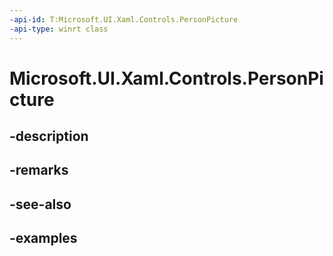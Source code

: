 ```yaml
---
-api-id: T:Microsoft.UI.Xaml.Controls.PersonPicture
-api-type: winrt class
---
```


<!-- Class syntax.
public class PersonPicture : Control, Control
-->

# Microsoft.UI.Xaml.Controls.PersonPicture

## -description

## -remarks

## -see-also

## -examples

